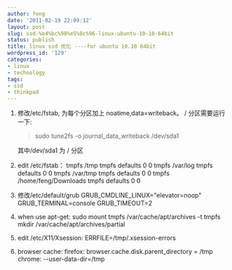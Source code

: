 ```yaml
---
author: feng
date: '2011-02-19 22:09:12'
layout: post
slug: ssd-%e4%bc%98%e5%8c%96-linux-ubuntu-10-10-64bit
status: publish
title: linux ssd 优化 ----for ubuntu 10.10 64bit
wordpress_id: '129'
categories:
- linux
- technology
tags:
- ssd
- thinkpad
---
```


1.  修改/etc/fstab, 为每个分区加上 noatime,data=writeback。 / 分区需要运行一下:
    > sudo tune2fs -o journal\_data\_writeback /dev/sda1

    其中/dev/sda1 为 / 分区
2.  edit /etc/fstab： tmpfs /tmp tmpfs defaults 0 0 tmpfs /var/log
    tmpfs defaults 0 0 tmpfs /var/tmp tmpfs defaults 0 0 tmpfs
    /home/feng/Downloads tmpfs defaults 0 0
3.  修改/etc/default/grub GRUB\_CMDLINE\_LINUX="elevator=noop"
    GRUB\_TERMINAL=console GRUB\_TIMEOUT=2
4.  when use apt-get: sudo mount tmpfs /var/cache/apt/archives -t
    tmpfs mkdir /var/cache/apt/archives/partial
5.  edit ﻿﻿﻿/etc/X11/Xsession: ERRFILE=/tmp/.xsession-errors
6.  browser cache: firefox: browser.cache.disk.parent\_directory =
    /tmp chrome: --user-data-dir=/tmp



